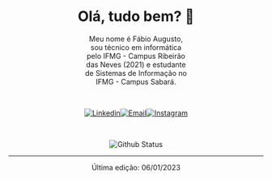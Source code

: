 <h1 align="center"> Olá, tudo bem? 👋</h1>

<div align="center">
  <p style="max-width: 40%">
    Meu nome é Fábio Augusto, sou técnico em informática pelo IFMG - Campus Ribeirão das Neves (2021) e estudante de Sistemas de Informação no IFMG - Campus Sabará.
  </p>
</div>

<br />

<div style="display: flex; justify-content: center" markdown="1">

  [![Linkedin](https://img.shields.io/badge/-LinkedIn-%230077B5?style=for-the-badge&logo=linkedin&logoColor=white)](https://www.linkedin.com/in/fábio-augusto-400b55202/)

  [![Email](https://img.shields.io/badge/Gmail-D14836?style=for-the-badge&logo=gmail&logoColor=white)](mailto:fabio.augusto1911@gmail.com)

  [![Instagram](https://img.shields.io/badge/-Instagram-%23E4405F?style=for-the-badge&logo=instagram&logoColor=white)](https://instagram.com/fabio.aas/)

</div>

<br />

<div align="center" markdown="1">

  ![Github Status](https://github-readme-stats.vercel.app/api/top-langs/?username=fabio-aug&hide=TeX&layout=compact&theme=dracula)

</div>

----

<p align="center">
  Última edição: 06/01/2023
</p>
